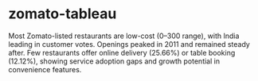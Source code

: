 # zomato-tableau
Most Zomato-listed restaurants are low-cost (0–300 range), with India leading in customer votes. Openings peaked in 2011 and remained steady after. Few restaurants offer online delivery (25.66%) or table booking (12.12%), showing service adoption gaps and growth potential in convenience features.      

